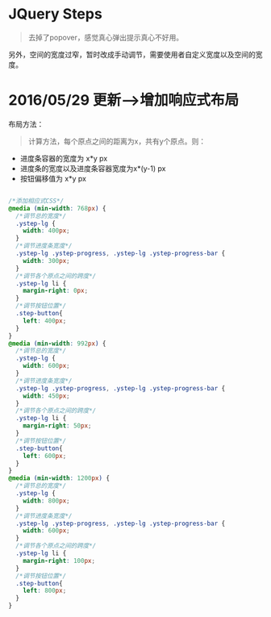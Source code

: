 # JQuery Steps

>去掉了popover，感觉真心弹出提示真心不好用。

另外，空间的宽度过窄，暂时改成手动调节，需要使用者自定义宽度以及空间的宽度。

# 2016/05/29 更新-->增加响应式布局

布局方法：

>计算方法，每个原点之间的距离为x，共有y个原点。则：

- 进度条容器的宽度为 x*y px
- 进度条的宽度以及进度条容器宽度为x*(y-1) px
- 按钮偏移值为 x*y px


```css

/*添加相应式CSS*/
@media (min-width: 768px) {
  /*调节总的宽度*/
  .ystep-lg {
    width: 400px;
  }
  /*调节进度条宽度*/
  .ystep-lg .ystep-progress, .ystep-lg .ystep-progress-bar {
    width: 300px;
  }
  /*调节各个原点之间的跨度*/
  .ystep-lg li {
    margin-right: 0px;
  }
  /*调节按钮位置*/
  .step-button{
    left: 400px;
  }
}
@media (min-width: 992px) {
  /*调节总的宽度*/
  .ystep-lg {
    width: 600px;
  }
  /*调节进度条宽度*/
  .ystep-lg .ystep-progress, .ystep-lg .ystep-progress-bar {
    width: 450px;
  }
  /*调节各个原点之间的跨度*/
  .ystep-lg li {
    margin-right: 50px;
  }
  /*调节按钮位置*/
  .step-button{
    left: 600px;
  }
}
@media (min-width: 1200px) {
  /*调节总的宽度*/
  .ystep-lg {
    width: 800px;
  }
  /*调节进度条宽度*/
  .ystep-lg .ystep-progress, .ystep-lg .ystep-progress-bar {
    width: 600px;
  }
  /*调节各个原点之间的跨度*/
  .ystep-lg li {
    margin-right: 100px;
  }
  /*调节按钮位置*/
  .step-button{
    left: 800px;
  }
}
```